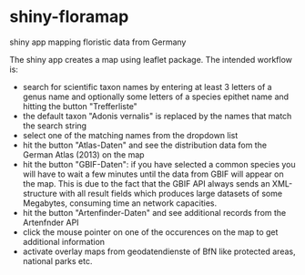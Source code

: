 # shiny-floramap
shiny app mapping floristic data from Germany

The shiny app creates a map using leaflet package. 
The intended workflow is:
* search for scientific taxon names by entering at least 3 letters of a genus name and optionally some letters of a species epithet name and hitting the button "Trefferliste"
* the default taxon "Adonis vernalis" is replaced by the names that match the search string
* select one of the matching names from the dropdown list
* hit the button "Atlas-Daten" and see the distribution data fom the German Atlas (2013) on the map
* hit the button "GBIF-Daten": if you have selected a common species you will have to wait a few minutes until the data from GBIF will appear on the map. This is due to the fact that the GBIF API always sends an XML-structure with all result fields which produces large datasets of some Megabytes, consuming time an network capacities.
* hit the button "Artenfinder-Daten" and see additional records from the Artenfnder API
* click the mouse pointer on one of the occurences on the map to get additional information
* activate overlay maps from geodatendienste of BfN like protected areas, national parks etc.
